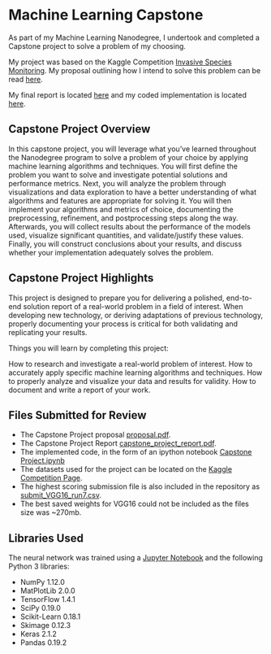 # Machine Learning Capstone

As part of my Machine Learning Nanodegree, I undertook and completed a Capstone project to solve a problem of my choosing.

My project was based on the Kaggle Competition [Invasive Species Monitoring](https://www.kaggle.com/c/invasive-species-monitoring). My proposal outlining how I intend to solve this problem can be read [here](https://github.com/robertyoung2/Machine-Learning-Capstone/blob/master/proposal.pdf).

My final report is located [here](https://github.com/robertyoung2/Machine-Learning-Capstone/blob/master/capstone_project_report.pdf) and my coded implementation is located [here](https://github.com/robertyoung2/Machine-Learning-Capstone/blob/master/Capstone%20Project.ipynb).

## Capstone Project Overview
In this capstone project, you will leverage what you’ve learned throughout the Nanodegree program to solve a problem of your choice by applying machine learning algorithms and techniques. You will first define the problem you want to solve and investigate potential solutions and performance metrics. Next, you will analyze the problem through visualizations and data exploration to have a better understanding of what algorithms and features are appropriate for solving it. You will then implement your algorithms and metrics of choice, documenting the preprocessing, refinement, and postprocessing steps along the way. Afterwards, you will collect results about the performance of the models used, visualize significant quantities, and validate/justify these values. Finally, you will construct conclusions about your results, and discuss whether your implementation adequately solves the problem.

## Capstone Project Highlights
This project is designed to prepare you for delivering a polished, end-to-end solution report of a real-world problem in a field of interest. When developing new technology, or deriving adaptations of previous technology, properly documenting your process is critical for both validating and replicating your results.

Things you will learn by completing this project:

How to research and investigate a real-world problem of interest.
How to accurately apply specific machine learning algorithms and techniques.
How to properly analyze and visualize your data and results for validity.
How to document and write a report of your work.

## Files Submitted for Review

- The Capstone Project proposal [proposal.pdf](https://github.com/robertyoung2/Machine-Learning-Capstone/blob/master/proposal.pdf).
- The Capstone Project Report [capstone_project_report.pdf](https://github.com/robertyoung2/Machine-Learning-Capstone/blob/master/capstone_project_report.pdf). 
- The implemented code, in the form of an ipython notebook [Capstone Project.ipynb](https://github.com/robertyoung2/Machine-Learning-Capstone/blob/master/Capstone%20Project.ipynb)
- The datasets used for the project can be located on the [Kaggle Competition Page](https://www.kaggle.com/c/invasive-species-monitoring/data).
- The highest scoring submission file is also included in the repository as [submit_VGG16_run7.csv](https://github.com/robertyoung2/Machine-Learning-Capstone/blob/master/submit_VGG16_run7.csv).
- The best saved weights for VGG16 could not be included as the files size was ~270mb.

## Libraries Used

The neural network was trained using a [Jupyter Notebook](http://jupyter.org) and the following Python 3 libraries:

- NumPy 1.12.0
- MatPlotLib 2.0.0
- TensorFlow 1.4.1
- SciPy 0.19.0
- Scikit-Learn 0.18.1
- Skimage 0.12.3
- Keras 2.1.2
- Pandas 0.19.2



